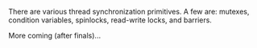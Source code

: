 There are various thread synchronization primitives. A few are: mutexes, condition variables, spinlocks, read-write locks, and barriers.

More coming (after finals)...
